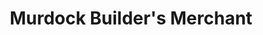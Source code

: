 ---
title: "Murdock Builder's Merchant"
url: /balbriggan/murdock-builders-merchant/
shop: Baustoffe
---